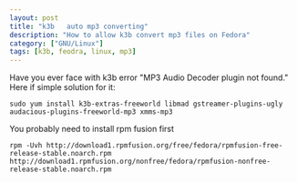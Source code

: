 ```yaml
---
layout: post
title: "k3b   auto mp3 converting"
description: "How to allow k3b convert mp3 files on Fedora"
category: ["GNU/Linux"]
tags: [k3b, feodra, linux, mp3]
---
```


Have you ever face with k3b error "MP3 Audio Decoder plugin not found."
Here if simple solution for it:

	sudo yum install k3b-extras-freeworld libmad gstreamer-plugins-ugly audacious-plugins-freeworld-mp3 xmms-mp3

You probably need to install rpm fusion first

	rpm -Uvh http://download1.rpmfusion.org/free/fedora/rpmfusion-free-release-stable.noarch.rpm http://download1.rpmfusion.org/nonfree/fedora/rpmfusion-nonfree-release-stable.noarch.rpm


